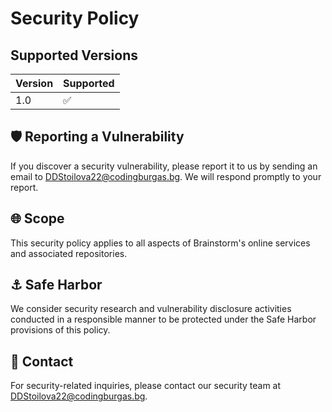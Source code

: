 # Security Policy

## Supported Versions

| Version | Supported          |
| ------- | ------------------ |
| 1.0     |  ✅                |

## 🛡️ Reporting a Vulnerability

If you discover a security vulnerability, please report it to us by sending an email to DDStoilova22@codingburgas.bg. We will respond promptly to your report.

## 🌐 Scope

This security policy applies to all aspects of Brainstorm's online services and associated repositories.

## ⚓ Safe Harbor

We consider security research and vulnerability disclosure activities conducted in a responsible manner to be protected under the Safe Harbor provisions of this policy.

## 📧 Contact

For security-related inquiries, please contact our security team at DDStoilova22@codingburgas.bg.
